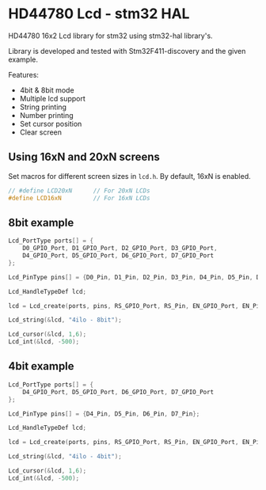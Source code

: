 # HD44780 Lcd - stm32 HAL

HD44780 16x2 Lcd library for stm32 using stm32-hal library's.

Library is developed and tested with Stm32F411-discovery and the given example.

Features:
- 4bit & 8bit mode
- Multiple lcd support
- String printing
- Number printing
- Set cursor position
- Clear screen

## Using 16xN and 20xN screens
Set macros for different screen sizes in `lcd.h`. By default, 16xN is enabled. 

```c
// #define LCD20xN 		// For 20xN LCDs
#define LCD16xN			// For 16xN LCDs
```

## 8bit example
```c
Lcd_PortType ports[] = {
	D0_GPIO_Port, D1_GPIO_Port, D2_GPIO_Port, D3_GPIO_Port,
	D4_GPIO_Port, D5_GPIO_Port, D6_GPIO_Port, D7_GPIO_Port
};

Lcd_PinType pins[] = {D0_Pin, D1_Pin, D2_Pin, D3_Pin, D4_Pin, D5_Pin, D6_Pin, D7_Pin};

Lcd_HandleTypeDef lcd;

lcd = Lcd_create(ports, pins, RS_GPIO_Port, RS_Pin, EN_GPIO_Port, EN_Pin, LCD_8_BIT_MODE);

Lcd_string(&lcd, "4ilo - 8bit");

Lcd_cursor(&lcd, 1,6);
Lcd_int(&lcd, -500);
```

## 4bit example
```c
Lcd_PortType ports[] = {
	D4_GPIO_Port, D5_GPIO_Port, D6_GPIO_Port, D7_GPIO_Port
};

Lcd_PinType pins[] = {D4_Pin, D5_Pin, D6_Pin, D7_Pin};

Lcd_HandleTypeDef lcd;

lcd = Lcd_create(ports, pins, RS_GPIO_Port, RS_Pin, EN_GPIO_Port, EN_Pin, LCD_4_BIT_MODE);

Lcd_string(&lcd, "4ilo - 4bit");

Lcd_cursor(&lcd, 1,6);
Lcd_int(&lcd, -500);
```
